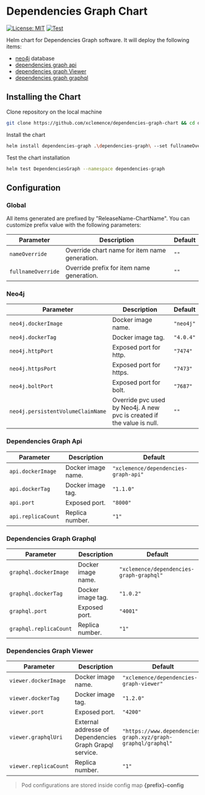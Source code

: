 # Dependencies Graph Chart
[![License: MIT](https://img.shields.io/badge/License-MIT-yellow.svg)](/LICENSE)
[![Test][github-actions-badge]][github-actions]

Helm chart for Dependencies Graph software.
It will deploy the following items:
- [neo4j](https://neo4j.com/) database
- [dependencies graph api](https://github.com/xclemence/dependencies-graph-services)
- [dependencies graph Viewer](https://github.com/xclemence/dependencies-graph-viewer)
- [dependencies graph graphql](https://github.com/xclemence/dependencies-graph-graphql)

## Installing the Chart

Clone repository on the local machine

```bash
git clone https://github.com/xclemence/dependencies-graph-chart && cd dependencies-graph-chart
```

Install the chart

```bash
helm install dependencies-graph .\dependencies-graph\ --set fullnameOverride=graph --namespace dependencies-graph --create-namespace
```

Test the chart installation

```bash
helm test DependenciesGraph --namespace dependencies-graph
```

## Configuration

### Global

All items generated are prefixed by "ReleaseName-ChartName". You can customize prefix value with the following parameters:

| Parameter                | Description             | Default        |
| ------------------------ | ----------------------- | -------------- |
| `nameOverride` | Override chart name for item name generation. | `""` |
| `fullnameOverride` | Override prefix for item name generation. | `""` |


### Neo4j

| Parameter                | Description             | Default        |
| ------------------------ | ----------------------- | -------------- |
| `neo4j.dockerImage` | Docker image name. | `"neo4j"` |
| `neo4j.dockerTag` | Docker image tag. | `"4.0.4"` |
| `neo4j.httpPort` | Exposed port for http. | `"7474"` |
| `neo4j.httpsPort` | Exposed port for https. | `"7473"` |
| `neo4j.boltPort` | Exposed port for bolt. | `"7687"` |
| `neo4j.persistentVolumeClaimName` | Override pvc used by Neo4j. A new pvc is created if the value is null. | `""` |

### Dependencies Graph Api

| Parameter                | Description             | Default        |
| ------------------------ | ----------------------- | -------------- |
| `api.dockerImage` | Docker image name. | `"xclemence/dependencies-graph-api"` |
| `api.dockerTag` | Docker image tag. | `"1.1.0"` |
| `api.port` | Exposed port. | `"8000"` |
| `api.replicaCount` | Replica number. | `"1"` |


### Dependencies Graph Graphql

| Parameter                | Description             | Default        |
| ------------------------ | ----------------------- | -------------- |
| `graphql.dockerImage` | Docker image name. | `"xclemence/dependencies-graph-graphql"` |
| `graphql.dockerTag` | Docker image tag. | `"1.0.2"` |
| `graphql.port` | Exposed port. | `"4001"` |
| `graphql.replicaCount` | Replica number. | `"1"` |

### Dependencies Graph Viewer

| Parameter                | Description             | Default        |
| ------------------------ | ----------------------- | -------------- |
| `viewer.dockerImage` | Docker image name. | `"xclemence/dependencies-graph-viewer"` |
| `viewer.dockerTag` | Docker image tag. | `"1.2.0"` |
| `viewer.port` | Exposed port. | `"4200"` |
| `viewer.graphqlUri` | External addresse of Dependencies Graph Grapql service. | `"https://www.dependencies-graph.xyz/graph-graphql/graphql"` |
| `viewer.replicaCount` | Replica number. | `"1"` |


> Pod configurations are stored inside config map **{prefix}-config**

[github-actions]:                   https://github.com/xclemence/dependencies-graph-chart/actions
[github-actions-badge]:             https://github.com/xclemence/dependencies-graph-chart/workflows/Test/badge.svg?branch=master
